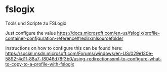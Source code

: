 # fslogix
Tools und Scripte zu FSLogix
  
Just configure the value 
https://docs.microsoft.com/en-us/fslogix/profile-container-configuration-reference#redirxmlsourcefolder
  
Instructions on how to configure this can be found here:
https://social.msdn.microsoft.com/Forums/windows/en-US/029e130e-5892-4d1f-88a7-f8046d78f3b0/using-redirectionsxml-to-configure-what-to-copy-to-a-profile-with-fslogix
